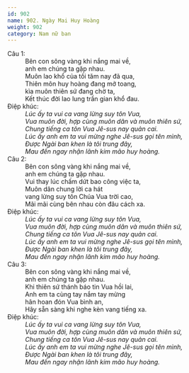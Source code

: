 ```yaml
---
id: 902
name: 902. Ngày Mai Huy Hoàng
weight: 902
category: Nam nữ ban
---
```

<dl><dt>Câu 1:</dt><dd data-verse="1">Bên con sông vàng khi nắng mai về, <br/>anh em chúng ta gặp nhau. <br/>Muôn lao khổ của tối tăm nay đã qua, <br/>Thiên môn huy hoàng đang mở toang, <br/>kìa muôn thiên sứ đang chờ ta, <br/>Kết thúc đời lao lung trần gian khổ đau. </dd><dt>Điệp khúc:</dt><dd data-chorus="1"><em>Lúc ấy ta vui ca vang lừng suy tôn Vua, <br/>Vua muôn đời, hợp cùng muôn dân và muôn thiên sứ, <br/>Chung tiếng ca tôn Vua Jê-sus nay quản cai. <br/>Lúc ấy anh em ta vui mừng nghe Jê-sus gọi tên mình, <br/>Được Ngài ban khen là tôi trung đây, <br/>Mau đến ngay nhận lãnh kim mão huy hoàng. </em></dd><dt>Câu 2:</dt><dd data-verse="2">Bên con sông vàng khi nắng mai về, <br/>anh em chúng ta gặp nhau. <br/>Vui thay lúc chấm dứt bao công việc ta, <br/>Muôn dân chung lời ca hát <br/>vang lừng suy tôn Chúa Vua trời cao, <br/>Mãi mãi cùng bên nhau còn đâu cách xa. </dd><dt>Điệp khúc:</dt><dd data-chorus="1"><em>Lúc ấy ta vui ca vang lừng suy tôn Vua, <br/>Vua muôn đời, hợp cùng muôn dân và muôn thiên sứ, <br/>Chung tiếng ca tôn Vua Jê-sus nay quản cai. <br/>Lúc ấy anh em ta vui mừng nghe Jê-sus gọi tên mình, <br/>Được Ngài ban khen là tôi trung đây, <br/>Mau đến ngay nhận lãnh kim mão huy hoàng. </em></dd><dt>Câu 3:</dt><dd data-verse="3">Bên con sông vàng khi nắng mai về, <br/>anh em chúng ta gặp nhau. <br/>Khi thiên sứ thánh báo tin Vua hồi lai, <br/>Anh em ta cùng tay nắm tay mừng <br/>hân hoan đón Vua bình an, <br/>Hãy sẵn sàng khi nghe kèn vang tiếng xa. </dd><dt>Điệp khúc:</dt><dd data-chorus="1"><em>Lúc ấy ta vui ca vang lừng suy tôn Vua, <br/>Vua muôn đời, hợp cùng muôn dân và muôn thiên sứ, <br/>Chung tiếng ca tôn Vua Jê-sus nay quản cai. <br/>Lúc ấy anh em ta vui mừng nghe Jê-sus gọi tên mình, <br/>Được Ngài ban khen là tôi trung đây, <br/>Mau đến ngay nhận lãnh kim mão huy hoàng. </em></dd></dl>
